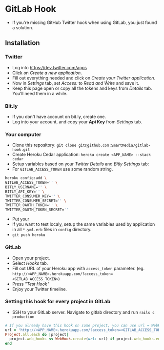 # GitLab Hook
* If you're missing GitHub Twitter hook when using GitLab, you just found a solution.

## Installation

### Twitter
* Log into https://dev.twitter.com/apps
* Click on _Create a new application_.
* Fill out everything needed and click on _Create your Twitter application_.
* Now in _Settings_ tab, set _Access:_ to _Read and Write_ and save it.
* Keep this page open or copy all the tokens and keys from _Details_ tab. You'll need them in a while.

### Bit.ly
* If you don't have account on bit.ly, create one.
* Log into your account, and copy your __Api Key__ from _Settings_ tab.

### Your computer
* Clone this repository: `git clone git@github.com:SmartMedia/gitlab-hook.git`
* Create Heroku Cedar application: `heroku create <APP_NAME> --stack cedar`
* Setup variables based on your _Twitter Details_ and _Bitly Settings_ tab:
* For `GITLAB_ACCESS_TOKEN` use some random string.

```bash
heroku config:add \
GITLAB_ACCESS_TOKEN='' \
BITLY_USERNAME='' \
BITLY_API_KEY='' \
TWITTER_CONSUMER_KEY='' \
TWITTER_CONSUMER_SECRET='' \
TWITTER_OAUTH_TOKEN='' \
TWITTER_OAUTH_TOKEN_SECRET=''
```

* Put your 
* If you want to test localy, setup the same variables used by application in all `*.yml.erb` files in `config` directory.
* `git push heroku`

### GitLab
* Open your project.
* Select _Hooks_ tab.
* Fill out URL of your Heroku app with `access_token` parameter.
(eg. `http://<APP_NAME>.herokuapp.com/?access_token=<GITLAB_ACCESS_TOKEN>`)
* Press _"Test Hook"_
* Enjoy your Twitter timeline.

### Setting this hook for every project in GitLab
* SSH to your GitLab server. Navigate to gitlab directory and run `rails c production`

```ruby
# If you already have this hook on some project, you can use url = WebHook.first.url
url = 'http://<APP_NAME>.herokuapp.com/?access_token=<GITLAB_ACCESS_TOKEN>'
Project.all.each do |project|
  project.web_hooks << WebHook.create(url: url) if project.web_hooks.empty?
end
```
